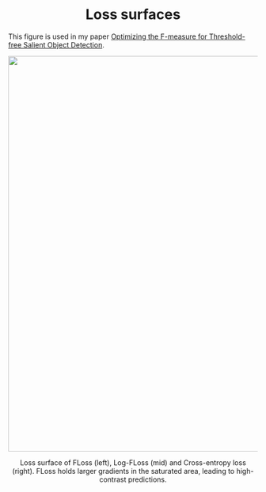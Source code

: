<h1 align="center">Loss surfaces</h1>

This figure is used in my paper [Optimizing the F-measure for Threshold-free Salient Object Detection](http://data.kaizhao.net/publications/iccv2019fmeasure.pdf).

<p align="center">
<img src="http://data.kaizhao.net/projects/fmeasure-saliency/loss-surface.svg" width=800px>
</p>
<p align="center">
Loss surface of FLoss (left), Log-FLoss (mid) and Cross-entropy loss (right). FLoss holds larger gradients in the saturated
area, leading to high-contrast predictions.
</p>